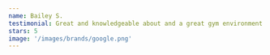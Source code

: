 ```yaml
---
name: Bailey S.
testimonial: Great and knowledgeable about and a great gym environment. The coaches take the time to personally train and coach each child regardless of class size, can’t ask for more! They have activities for the younger siblings and a viewing area to watch the kids during gym. Great Littles gym separate for itty bitties! 10 out of 10 ⭐️
stars: 5
image: '/images/brands/google.png'
---
```

